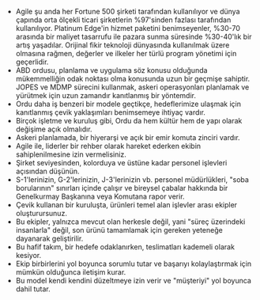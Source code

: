 - Agile şu anda her Fortune 500 şirketi tarafından kullanılıyor ve dünya çapında orta ölçekli ticari şirketlerin %97'sinden fazlası tarafından kullanılıyor. Platinum Edge'in hizmet paketini benimseyenler, %30-70 arasında bir maliyet tasarrufu ile pazara sunma süresinde %30-40'lık bir artış yaşadılar. Orijinal fikir teknoloji dünyasında kullanılmak üzere olmasına rağmen, değerler ve ilkeler her türlü program yönetimi için geçerlidir.
- ABD ordusu, planlama ve uygulama söz konusu olduğunda mükemmelliğin odak noktası olma konusunda uzun bir geçmişe sahiptir. JOPES ve MDMP sürecini kullanmak, askeri operasyonları planlamak ve yürütmek için uzun zamandır kanıtlanmış bir yöntemdir.
- Ordu daha iş benzeri bir modele geçtikçe, hedeflerimize ulaşmak için kanıtlanmış çevik yaklaşımları benimsemeye ihtiyaç vardır.
- Birçok işletme ve kuruluş gibi, Ordu da hem kültür hem de yapı olarak değişime açık olmalıdır. 
- Askeri planlamada, bir hiyerarşi ve açık bir emir komuta zinciri vardır. 
- Agile ile, liderler bir rehber olarak hareket ederken ekibin sahiplenilmesine izin vermelisiniz. 
- Şirket seviyesinden, kolorduya ve üstüne kadar personel işlevleri açısından düşünün. 
- S-1'lerinizin, G-2'lerinizin, J-3'lerinizin vb. personel müdürlükleri, "soba borularının" sınırları içinde çalışır ve bireysel çabalar hakkında bir Genelkurmay Başkanına veya Komutana rapor verir.
- Çevik kullanan bir kuruluşta, ürünleri temel alan işlevler arası ekipler oluşturursunuz. 
- Bu ekipler, yalnızca mevcut olan herkesle değil, yani "süreç üzerindeki insanlarla" değil, son ürünü tamamlamak için gereken yeteneğe dayanarak geliştirilir. 
- Bu hafif takım, bir hedefe odaklanırken, teslimatları kademeli olarak kesiyor. 
- Ekip birbirlerini yol boyunca sorumlu tutar ve başarıyı kolaylaştırmak için mümkün olduğunca iletişim kurar. 
- Bu model kendi kendini düzeltmeye izin verir ve "müşteriyi" yol boyunca dahil tutar.
